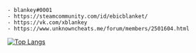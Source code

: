 ```
- blankey#0001
- https://steamcommunity.com/id/ebicblanket/
- https://vk.com/xblankey
- https://www.unknowncheats.me/forum/members/2501604.html
```

[![Top Langs](https://github-readme-stats.vercel.app/api/top-langs/?username=iBlanket&layout=compact)](https://github.com/anuraghazra/github-readme-stats)

